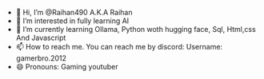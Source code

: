 - 👋 Hi, I’m @Raihan490 A.K.A Raihan
- 👀 I’m interested in fully learning AI
- 🌱 I’m currently learning Ollama, Python woth hugging face, Sql, Html,css And Javascript  
- 📫 How to reach me. You can reach me by discord: Username: gamerbro.2012
- 😄 Pronouns: Gaming youtuber
  

<!---
Raihan490/Raihan490 is a ✨ special ✨ repository because its `README.md` (this file) appears on your GitHub profile.
You can click the Preview link to take a look at your changes.
--->
